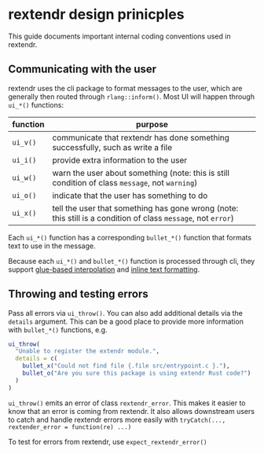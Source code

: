 # rextendr design prinicples

This guide documents important internal coding conventions used in rextendr.

## Communicating with the user

rextendr uses the cli package to format messages to the user, which are generally then routed through `rlang::inform()`. Most UI will happen through `ui_*()` functions:

| function | purpose                                                                                                       |
|----------|---------------------------------------------------------------------------------------------------------------|
| `ui_v()` | communicate that rextendr has done something successfully, such as write a file                               |
| `ui_i()` | provide extra information to the user                                                                         |
| `ui_w()` | warn the user about something (note: this is still condition of class `message`, not `warning`)               |
| `ui_o()` | indicate that the user has something to do                                                                    |
| `ui_x()` | tell the user that something has gone wrong (note: this still is a condition of class `message`, not `error`) |

Each `ui_*()` function has a corresponding `bullet_*()` function that formats text to use in the message. 

Because each `ui_*()` and `bullet_*()` function is processed through cli, they support [glue-based interpolation](https://cli.r-lib.org/articles/semantic-cli.html#interpolation) and [inline text formatting](https://cli.r-lib.org/articles/semantic-cli.html#inline-text-formatting).

## Throwing and testing errors

Pass all errors via `ui_throw()`. You can also add additional details via the `details` argument. This can be a good place to provide more information with `bullet_*()` functions, e.g.

```r
ui_throw(
  "Unable to register the extendr module.",
  details = c(
    bullet_x("Could not find file {.file src/entrypoint.c }."),
    bullet_o("Are you sure this package is using extendr Rust code?")
  )
)
```

`ui_throw()` emits an error of class `rextendr_error`. This makes it easier to know that an error is coming from rextendr. It also allows downstream users to catch and handle rextendr errors more easily with `tryCatch(..., rextender_error = function(re) ...)`

To test for errors from rextendr, use `expect_rextendr_error()`
